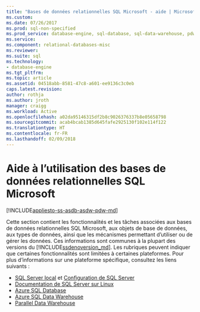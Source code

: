 ```yaml
---
title: "Bases de données relationnelles SQL Microsoft - aide | Microsoft Docs"
ms.custom: 
ms.date: 07/26/2017
ms.prod: sql-non-specified
ms.prod_service: database-engine, sql-database, sql-data-warehouse, pdw
ms.service: 
ms.component: relational-databases-misc
ms.reviewer: 
ms.suite: sql
ms.technology:
- database-engine
ms.tgt_pltfrm: 
ms.topic: article
ms.assetid: 04518abb-8581-47c8-a601-ee9136c3c0eb
caps.latest.revision: 
author: rothja
ms.author: jroth
manager: craigg
ms.workload: Active
ms.openlocfilehash: a02da95146315df2b8c9026376337b8e05658798
ms.sourcegitcommit: acab4bcab1385d645fafe2925130f102e114f122
ms.translationtype: HT
ms.contentlocale: fr-FR
ms.lasthandoff: 02/09/2018
---
```

# <a name="guidance-for-using-microsoft-sql-relational-databases"></a>Aide à l’utilisation des bases de données relationnelles SQL Microsoft
[!INCLUDE[appliesto-ss-asdb-asdw-pdw-md](../includes/appliesto-ss-asdb-asdw-pdw-md.md)]

  Cette section contient les fonctionnalités et les tâches associées aux bases de données relationnelles SQL Microsoft, aux objets de base de données, aux types de données, ainsi que les mécanismes permettant d’utiliser ou de gérer les données. Ces informations sont communes à la plupart des versions du [!INCLUDE[ssdenoversion_md](../includes/ssdenoversion_md.md)]. Les rubriques peuvent indiquer que certaines fonctionnalités sont limitées à certaines plateformes. Pour plus d’informations sur une plateforme spécifique, consultez les liens suivants : 
  
- [SQL Server local](../database-engine/sql-server-database-engine-backward-compatibility.md) et [Configuration de SQL Server](../database-engine/configure-windows/sql-server-database-engine.md)  
- [Documentation de SQL Server sur Linux](../linux/sql-server-linux-overview.md)  
- [Azure SQL Database](https://docs.microsoft.com/azure/sql-database/)  
- [Azure SQL Data Warehouse](https://docs.microsoft.com/azure/sql-data-warehouse/)  
- [Parallel Data Warehouse](https://www.microsoft.com/en-us/download/details.aspx?id=51610)  

  
  
